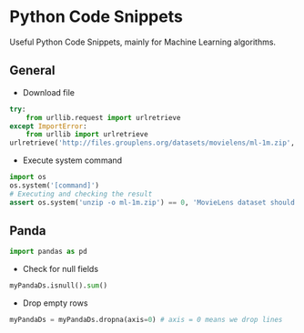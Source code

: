 # Python Code Snippets

Useful Python Code Snippets, mainly for Machine Learning algorithms.

## General

* Download file
```python
try:
    from urllib.request import urlretrieve
except ImportError:
    from urllib import urlretrieve
urlretrieve('http://files.grouplens.org/datasets/movielens/ml-1m.zip', 'ml-1m.zip')
```
* Execute system command
```python
import os
os.system('[command]')
# Executing and checking the result
assert os.system('unzip -o ml-1m.zip') == 0, 'MovieLens dataset should be downloaded and unziped correctly'
```
## Panda
```python
import pandas as pd
```

* Check for null fields
```python
myPandaDs.isnull().sum()
```
* Drop empty rows
```python
myPandaDs = myPandaDs.dropna(axis=0) # axis = 0 means we drop lines
```
